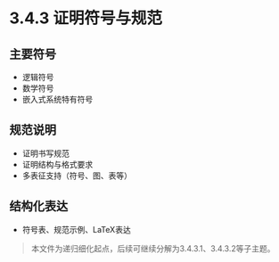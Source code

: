 # 3.4.3 证明符号与规范

## 主要符号

- 逻辑符号
- 数学符号
- 嵌入式系统特有符号

## 规范说明

- 证明书写规范
- 证明结构与格式要求
- 多表征支持（符号、图、表等）

## 结构化表达

- 符号表、规范示例、LaTeX表达

> 本文件为递归细化起点，后续可继续分解为3.4.3.1、3.4.3.2等子主题。
